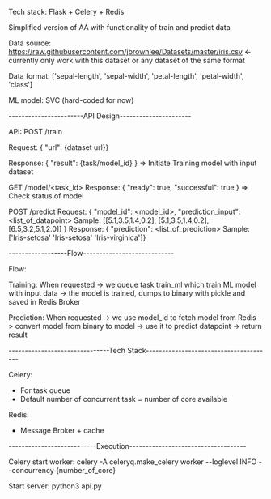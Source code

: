 Tech stack: Flask + Celery + Redis

Simplified version of AA with functionality of train and predict data

Data source: https://raw.githubusercontent.com/jbrownlee/Datasets/master/iris.csv <- currently only work with this dataset or any dataset of the same format

Data format: ['sepal-length', 'sepal-width', 'petal-length', 'petal-width', 'class']

ML model: SVC (hard-coded for now)

-----------------------API Design----------------------

API:
POST /train

Request: { "url": {dataset url}}

Response: { "result": {task/model_id} }
=> Initiate Training model with input dataset

GET /model/<task_id>
Response: {
    "ready": true,
    "successful": true
}
=> Check status of model

POST /predict
Request: {
    "model_id": <model_id>,
    "prediction_input": <list_of_datapoint> Sample: [[5.1,3.5,1.4,0.2], [5.1,3.5,1.4,0.2], [6.5,3.2,5.1,2.0]]
}
Response: { "prediction": <list_of_prediction> Sample: ['Iris-setosa' 'Iris-setosa' 'Iris-virginica']}

------------------Flow----------------------------

Flow:

Training: When requested -> we queue task train_ml which train ML model with input data -> the model is trained, dumps to binary with pickle and saved in Redis Broker

Prediction: When requested -> we use model_id to fetch model from Redis -> convert model from binary to model -> use it to predict datapoint -> return result

-------------------------------Tech Stack---------------------------------------

Celery:
- For task queue
- Default number of concurrent task = number of core available

Redis:
- Message Broker + cache

---------------------------Execution------------------------------------

Celery start worker: 
celery -A celeryq.make_celery worker --loglevel INFO --concurrency {number_of_core}

Start server:
python3 api.py
